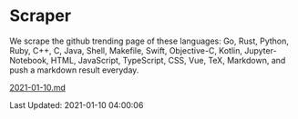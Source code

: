 # Scraper

We scrape the github trending page of these languages: Go, Rust, Python, Ruby, C++, C, Java, Shell, Makefile, Swift, Objective-C, Kotlin, Jupyter-Notebook, HTML, JavaScript, TypeScript, CSS, Vue, TeX, Markdown, and push a markdown result everyday.

[2021-01-10.md](https://github.com/yangwenmai/github-trending-backup/blob/master/2021-01-10.md)

Last Updated: 2021-01-10 04:00:06